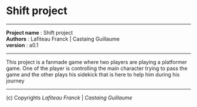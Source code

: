 # Shift project

---

**Project name** : Shift project  
**Authors**      : Lafiteau Franck | Castaing Guillaume  
**version**      : a0.1  

---

This project is a fanmade game where two players are playing a platformer game. One of the player is
controlling the main character trying to pass the game and the other plays his sidekick that is here
to help him during his journey

---

(c) Copyrights *Lafiteau Franck* | *Castaing Guillaume*
